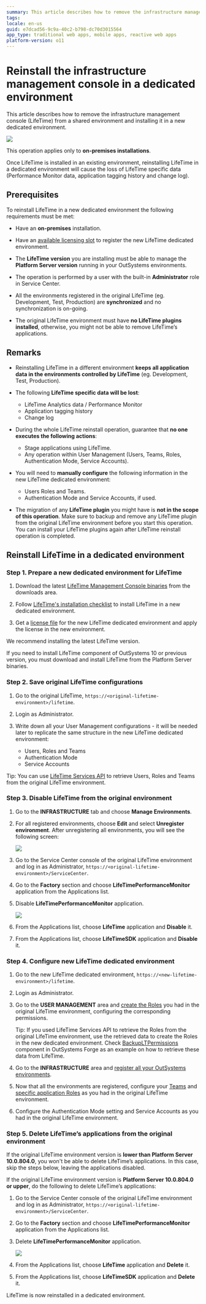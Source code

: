 ```yaml
---
summary: This article describes how to remove the infrastructure management console (LifeTime) from a shared environment and installing it in a new dedicated environment.
tags:
locale: en-us
guid: e7dcad56-9c9a-40c2-b798-dc70d3015564
app_type: traditional web apps, mobile apps, reactive web apps
platform-version: o11
---
```

# Reinstall the infrastructure management console in a dedicated environment

This article describes how to remove the infrastructure management console (LifeTime) from a shared environment and installing it in a new dedicated environment.

![](images/reinstall-lifetime-dedicated-env-diag.png?width=700)

This operation applies only to **on-premises installations**.

<div class="info" markdown="1">

Once LifeTime is installed in an existing environment, reinstalling LifeTime in a dedicated environment will cause the loss of LifeTime specific data (Performance Monitor data, application tagging history and change log).

</div>

## Prerequisites

To reinstall LifeTime in a new dedicated environment the following requirements must be met:

* Have an **on-premises** installation.

* Have an [available licensing slot](https://www.outsystems.com/licensing) to register the new LifeTime dedicated environment.

* The **LifeTime version** you are installing must be able to manage the **Platform Server version** running in your OutSystems environments.

* The operation is performed by a user with the built-in **Administrator** role in Service Center.

* All the environments registered in the original LifeTime (eg. Development, Test, Production) are **synchronized** and no synchronization is on-going.

* The original LifeTime environment must have **no LifeTime plugins installed**, otherwise, you might not be able to remove LifeTime’s applications.

## Remarks

* Reinstalling LifeTime in a different environment **keeps all application data in the environments controlled by LifeTime** (eg. Development, Test, Production).

* The following **LifeTime specific data will be lost**:

    * LifeTime Analytics data / Performance Monitor
    * Application tagging history
    * Change log

* During the whole LifeTime reinstall operation, guarantee that **no one executes the following actions**:

    * Stage applications using LifeTime.
    * Any operation within User Management (Users, Teams, Roles, Authentication Mode, Service Accounts).

* You will need to **manually configure** the following information in the new LifeTime dedicated environment:

    * Users Roles and Teams.
    * Authentication Mode and Service Accounts, if used.

* The migration of any **LifeTime plugin** you might have is **not in the scope of this operation**. Make sure to backup and remove any LifeTime plugin from the original LifeTime environment before you start this operation. You can install your LifeTime plugins again after LifeTime reinstall operation is completed.

## Reinstall LifeTime in a dedicated environment

### Step 1. Prepare a new dedicated environment for LifeTime

1. Download the latest [LifeTime Management Console binaries](https://www.outsystems.com/goto/lifetime-installer) from the downloads area.

1. Follow [LifeTime's installation checklist](https://www.outsystems.com/goto/checklist-lifetime) to install LifeTime in a new dedicated environment. 

1. Get a [license file](https://www.outsystems.com/licensing) for the new LifeTime dedicated environment and apply the license in the new environment.

<div class="info" markdown="1">

We recommend installing the latest LifeTime version.

If you need to install LifeTime component of OutSystems 10 or previous version, you must download and install LifeTime from the Platform Server binaries.

</div>

### Step 2. Save original LifeTime configurations

1. Go to the original LifeTime, `https://<original-lifetime-environment>/lifetime`.

1. Login as Administrator.

1. Write down all your User Management configurations - it will be needed later to replicate the same structure in the new LifeTime dedicated environment:

    * Users, Roles and Teams
    * Authentication Mode
    * Service Accounts

<div class="info" markdown="1">

Tip: You can use [LifeTime Services API](<https://success.outsystems.com/Documentation/10/Reference/OutSystems_APIs/LifeTime_Services_API>) to retrieve Users, Roles and Teams from the original LifeTime environment.

</div>

### Step 3. Disable LifeTime from the original environment

1. Go to the **INFRASTRUCTURE** tab and choose **Manage Environments**.

1. For all registered environments, choose **Edit** and select **Unregister environment**. After unregistering all environments, you will see the following screen:

    ![](images/reinstall-lifetime-02.png)
 
1. Go to the Service Center console of the original LifeTime environment and log in as Administrator, `https://<original-lifetime-environment>/ServiceCenter`.

1. Go to the **Factory** section and choose **LifeTimePerformanceMonitor** application from the Applications list.

1. Disable **LifeTimePerformanceMonitor** application.

    ![](images/reinstall-lifetime-03.png)
 
1. From the Applications list, choose **LifeTime** application and **Disable** it.

1. From the Applications list, choose **LifeTimeSDK** application and **Disable** it.

### Step 4. Configure new LifeTime dedicated environment

1. Go to the new LifeTime dedicated environment, `https://<new-lifetime-environment>/lifetime`.

1. Login as Administrator.

1. Go to the **USER MANAGEMENT** area and [create the Roles](<https://success.outsystems.com/Documentation/11/Managing_the_Applications_Lifecycle/Manage_IT_Teams/Create_an_IT_Role>) you had in the original LifeTime environment, configuring the corresponding permissions.

    <div class="info" markdown="1">

    Tip: If you used LifeTime Services API to retrieve the Roles from the original LifeTime environment, use the retrieved data to create the Roles in the new dedicated environment. Check [BackupLTPermissions](<https://www.outsystems.com/forge/4043/>) component in OutSystems Forge as an example on how to retrieve these data from LifeTime.
    
    </div>

1. Go to the **INFRASTRUCTURE** area and [register all your OutSystems environments](<https://success.outsystems.com/Support/Enterprise_Customers/Installation/Configure_the_infrastructure_management_console>).

1. Now that all the environments are registered, configure your [Teams](<https://success.outsystems.com/Documentation/11/Managing_the_Applications_Lifecycle/Manage_IT_Teams/Create_an_IT_Team>) and [specific application Roles](<https://success.outsystems.com/Documentation/11/Managing_the_Applications_Lifecycle/Manage_IT_Teams/Grant_IT_Roles_for_a_Specific_Application>) as you had in the original LifeTime environment.

1. Configure the Authentication Mode setting and Service Accounts as you had in the original LifeTime environment.

### Step 5. Delete LifeTime’s applications from the original environment

If the original LifeTime environment version is **lower than Platform Server 10.0.804.0**, you won't be able to delete LifeTime’s applications. In this case, skip the steps below, leaving the applications disabled.  

If the original LifeTime environment version is **Platform Server 10.0.804.0 or upper**, do the following to delete LifeTime’s applications:

1. Go to the Service Center console of the original LifeTime environment and log in as Administrator, `https://<original-lifetime-environment>/ServiceCenter`.

1. Go to the **Factory** section and choose **LifeTimePerformanceMonitor** application from the Applications list.

1. Delete **LifeTimePerformanceMonitor** application.

    ![](images/reinstall-lifetime-07.png)
 
1. From the Applications list, choose **LifeTime** application and **Delete** it. 

1. From the Applications list, choose **LifeTimeSDK** application and **Delete** it.

LifeTime is now reinstalled in a dedicated environment.
